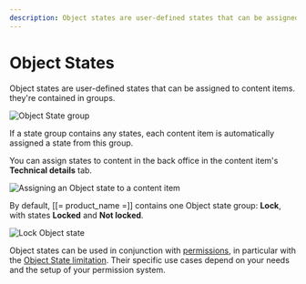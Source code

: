 ```yaml
---
description: Object states are user-defined states that can be assigned to content items.
---
```


# Object States

Object states are user-defined states that can be assigned to content items.
they're contained in groups.

![Object State group](admin_panel_object_state_groups.png "Object State group")

If a state group contains any states, each content item is automatically assigned a state from this group.

You can assign states to content in the back office in the content item's **Technical details** tab.

![Assigning an Object state to a content item](assigning_an_object_state.png "Assigning an Object state to a content item")

By default, [[= product_name =]] contains one Object state group: **Lock**, with states **Locked** and **Not locked**.

![**Lock** Object state](object_state_lock.png "Lock Object state")

Object states can be used in conjunction with [permissions](permission_overview.md), in particular with the [Object State limitation](limitation_reference.md#object-state-limitation).
Their specific use cases depend on your needs and the setup of your permission system.